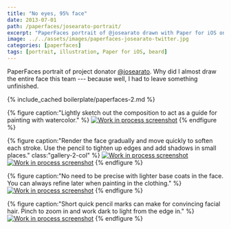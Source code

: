 ```yaml
---
title: "No eyes, 95% face"
date: 2013-07-01
path: /paperfaces/josearato-portrait/
excerpt: "PaperFaces portrait of @josearato drawn with Paper for iOS on an iPad."
image: ../../assets/images/paperfaces-josearato-twitter.jpg
categories: [paperfaces]
tags: [portrait, illustration, Paper for iOS, beard]
---
```


PaperFaces portrait of project donator [@josearato](https://twitter.com/josearato). Why did I almost draw the entire face this team --- because well, I had to leave something unfinished.

{% include_cached boilerplate/paperfaces-2.md %}

{% figure caption:"Lightly sketch out the composition to act as a guide for painting with watercolor." %}
[![Work in process screenshot](../../assets/images/paperfaces-josearato-process-1-600.jpg)](../../assets/images/paperfaces-josearato-process-1-lg.jpg)
{% endfigure %}

{% figure caption:"Render the face gradually and move quickly to soften each stroke. Use the pencil to tighten up edges and add shadows in small places." class:"gallery-2-col" %}
[![Work in process screenshot](../../assets/images/paperfaces-josearato-process-2-600.jpg)](../../assets/images/paperfaces-josearato-process-2-lg.jpg)
[![Work in process screenshot](../../assets/images/paperfaces-josearato-process-3-600.jpg)](../../assets/images/paperfaces-josearato-process-3-lg.jpg)
{% endfigure %}

{% figure caption:"No need to be precise with lighter base coats in the face. You can always refine later when painting in the clothing." %}
[![Work in process screenshot](../../assets/images/paperfaces-josearato-process-4-600.jpg)](../../assets/images/paperfaces-josearato-process-4-lg.jpg)
{% endfigure %}

{% figure caption:"Short quick pencil marks can make for convincing facial hair. Pinch to zoom in and work dark to light from the edge in." %}
[![Work in process screenshot](../../assets/images/paperfaces-josearato-process-5-600.jpg)](../../assets/images/paperfaces-josearato-process-5-lg.jpg)
{% endfigure %}
